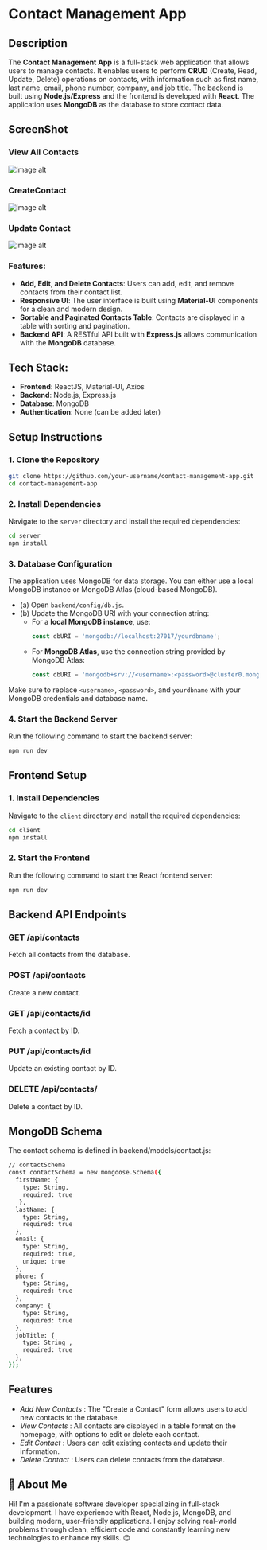 
# Contact Management App

## Description
The **Contact Management App** is a full-stack web application that allows users to manage contacts. It enables users to perform **CRUD** (Create, Read, Update, Delete) operations on contacts, with information such as first name, last name, email, phone number, company, and job title. The backend is built using **Node.js/Express** and the frontend is developed with **React**. The application uses **MongoDB** as the database to store contact data.

## ScreenShot

### View All Contacts

![image alt](https://github.com/helloankitpandey/Contact_Management/blob/c81b158a9bf2bea1e121d73bc70ba435d1f78764/Screenshot%202024-11-15%20230315.png)

### CreateContact
![image alt](https://github.com/helloankitpandey/Contact_Management/blob/8d11097ce2ab599e1727f8b12b5aba747d0a08b9/Screenshot%202024-11-15%20230547.png)

### Update Contact
![image alt](https://github.com/helloankitpandey/Contact_Management/blob/35fda2900c34e1fed225c7bebee4b57e4ae5006e/Screenshot%202024-11-15%20230531.png)

### Features:
- **Add, Edit, and Delete Contacts**: Users can add, edit, and remove contacts from their contact list.
- **Responsive UI**: The user interface is built using **Material-UI** components for a clean and modern design.
- **Sortable and Paginated Contacts Table**: Contacts are displayed in a table with sorting and pagination.
- **Backend API**: A RESTful API built with **Express.js** allows communication with the **MongoDB** database.

## Tech Stack:
- **Frontend**: ReactJS, Material-UI, Axios
- **Backend**: Node.js, Express.js
- **Database**: MongoDB
- **Authentication**: None (can be added later)
  
## Setup Instructions

### 1. Clone the Repository

```bash
git clone https://github.com/your-username/contact-management-app.git
cd contact-management-app
```


### 2. Install Dependencies


Navigate to the `server` directory and install the required dependencies:

```bash
cd server
npm install
```



### 3. Database Configuration

The application uses MongoDB for data storage. You can either use a local MongoDB instance or MongoDB Atlas (cloud-based MongoDB).

- (a) Open `backend/config/db.js`.
- (b) Update the MongoDB URI with your connection string:
   - For a **local MongoDB instance**, use:
     ```javascript
     const dbURI = 'mongodb://localhost:27017/yourdbname';
     ```
   - For **MongoDB Atlas**, use the connection string provided by MongoDB Atlas:
     ```javascript
     const dbURI = 'mongodb+srv://<username>:<password>@cluster0.mongodb.net/yourdbname';
     ```

Make sure to replace `<username>`, `<password>`, and `yourdbname` with your MongoDB credentials and database name.




### 4. Start the Backend Server

Run the following command to start the backend server:

```bash
npm run dev
```



## Frontend Setup

### 1. Install Dependencies

Navigate to the `client` directory and install the required dependencies:

```bash
cd client
npm install
```
### 2. Start the Frontend

Run the following command to start the React frontend server:

```bash
npm run dev
```


## Backend API Endpoints

### GET /api/contacts
Fetch all contacts from the database.


### POST /api/contacts
Create a new contact.

### GET /api/contacts/id
Fetch a contact by ID.

### PUT /api/contacts/id
Update an existing contact by ID.

### DELETE /api/contacts/
Delete a contact by ID.


## MongoDB Schema

The contact schema is defined in backend/models/contact.js:

```bash
// contactSchema
const contactSchema = new mongoose.Schema({
  firstName: { 
    type: String, 
    required: true 
   },
  lastName: { 
    type: String, 
    required: true
  },
  email: { 
    type: String, 
    required: true, 
    unique: true
  },
  phone: { 
    type: String, 
    required: true 
  },
  company: { 
    type: String,
    required: true 
  },
  jobTitle: { 
    type: String ,
    required: true
  },
});
```



## Features

- *Add New Contacts* : 
  The "Create a Contact" form allows users to add new contacts to the database.
- *View Contacts* : All contacts are displayed in a table format on the homepage, with options to edit or delete each contact.
- *Edit Contact* : Users can edit existing contacts and update their information.
- *Delete Contact* : Users can delete contacts from the database.


## 🚀 About Me

Hi! I'm a passionate software developer specializing in full-stack development. I have experience with React, Node.js, MongoDB, and building modern, user-friendly applications. I enjoy solving real-world problems through clean, efficient code and constantly learning new technologies to enhance my skills. 😊



